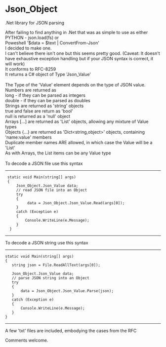 # Json_Object
 .Net library for JSON parsing
 
After failing to find anything in .Net that was as simple to use as either<br>
 PYTHON  - json.load(fs)   or<br>
 Poweshell '$data = $text | ConvertFrom-Json'<br>
I decided to make one.<br>
I can't believe there isn't one but this seems pretty good.
(Caveat: It doesn't have exhaustive exception handling but if your JSON syntax is correct, it will work)
<br>
It conforms to RFC-8259<br>
It returns a C# object of Type 'Json_Value'<br>
<br>
The Type of the 'Value' element depends on the type of JSON value.<br> 
    Numbers are returned as<br>
        long - if they can be parsed as integers<br>
        double - if they can be parsed as doubles<br>
    Strings are returned as 'string' objects<br>
    true and false are return as 'bool'<br>
    null is returned as a 'null' object<br>
    Arrays [...] are returned as 'List<object>' objects, allowing any mixture of Value types<br>
    Objects {...} are returned as 'Dict<string,object>' objects, containing 'name:value' members<br>
       Duplicate member names ARE allowed, in which case the Value will be a 'List<object>'<br> 
       As with Arrays, the List items can be any Value type<br>
<br>
To decode a JSON file use this syntax

-------------------

     static void Main(string[] args)
     {
         Json_Object.Json_Value data;
         // read JSON file into an Object
         try
         {
              data = Json_Object.Json_Value.Read(args[0]);
         }
         catch (Exception e)
         {
             Console.WriteLine(e.Message);
         }
      }     

-------------------

To decode a JSON string use this syntax

-------------------
    static void Main(string[] args)
    {
       string json = File.ReadAllText(args[0]);

       Json_Object.Json_Value data;
       // parse JSON string into an Object
       try
       {
           data = Json_Object.Json_Value.Parse(json);
       }
       catch (Exception e)
       {
           Console.WriteLine(e.Message);
       }
    }     
-------------------

A few 'txt' files are included, embodying the cases from the RFC

Comments welcome.
